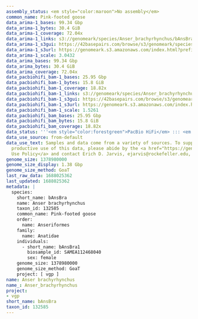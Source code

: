 ```yaml
---
assembly_status: <em style="color:maroon">No assembly</em>
common_name: Pink-footed goose
data_arima-1_bases: 99.34 Gbp
data_arima-1_bytes: 30.4 GiB
data_arima-1_coverage: 72.04x
data_arima-1_links: s3://genomeark/species/Anser_brachyrhynchus/bAnsBra1/genomic_data/arima/<br>
data_arima-1_s3gui: https://42basepairs.com/browse/s3/genomeark/species/Anser_brachyrhynchus/bAnsBra1/genomic_data/arima/
data_arima-1_s3url: https://genomeark.s3.amazonaws.com/index.html?prefix=species/Anser_brachyrhynchus/bAnsBra1/genomic_data/arima/
data_arima-1_scale: 3.0432
data_arima_bases: 99.34 Gbp
data_arima_bytes: 30.4 GiB
data_arima_coverage: 72.04x
data_pacbiohifi_bam-1_bases: 25.95 Gbp
data_pacbiohifi_bam-1_bytes: 15.8 GiB
data_pacbiohifi_bam-1_coverage: 18.82x
data_pacbiohifi_bam-1_links: s3://genomeark/species/Anser_brachyrhynchus/bAnsBra1/genomic_data/pacbio_hifi/<br>
data_pacbiohifi_bam-1_s3gui: https://42basepairs.com/browse/s3/genomeark/species/Anser_brachyrhynchus/bAnsBra1/genomic_data/pacbio_hifi/
data_pacbiohifi_bam-1_s3url: https://genomeark.s3.amazonaws.com/index.html?prefix=species/Anser_brachyrhynchus/bAnsBra1/genomic_data/pacbio_hifi/
data_pacbiohifi_bam-1_scale: 1.5261
data_pacbiohifi_bam_bases: 25.95 Gbp
data_pacbiohifi_bam_bytes: 15.8 GiB
data_pacbiohifi_bam_coverage: 18.82x
data_status: '''<em style="color:forestgreen">PacBio HiFi</em> ::: <em style="color:forestgreen">Arima</em>'''
data_use_source: from-default
data_use_text: Samples and data come from a variety of sources. To support fair and
  productive use of this data, please abide by the <a href="https://genome10k.soe.ucsc.edu/data-use-policies/">Data
  Use Policy</a> and contact Erich D. Jarvis, ejarvis@rockefeller.edu, with any questions.
genome_size: 1378980000
genome_size_display: 1.38 Gbp
genome_size_method: GoaT
last_raw_data: 1688025362
last_updated: 1688025362
metadata: |
  species:
    short_name: bAnsBra
    name: Anser brachyrhynchus
    taxon_id: 132585
    common_name: Pink-footed goose
    order:
      name: Anseriformes
    family:
      name: Anatidae
    individuals:
      - short_name: bAnsBra1
        biosample_id: SAMEA112468040
        sex: female
    genome_size: 1378980000
    genome_size_method: GoaT
    project: [ vgp ]
name: Anser brachyrhynchus
name_: Anser_brachyrhynchus
project:
- vgp
short_name: bAnsBra
taxon_id: 132585
---
```


